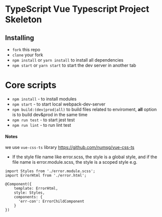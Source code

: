 # TypeScript Vue Typescript Project Skeleton

## Installing
* `fork` this repo
* `clone` your fork
* `npm install`  or `yarn install` to install all dependencies
* `npm start`  or `yarn start` to start the dev server in another tab

# Core scripts
- `npm install`  - to install modules
- `npm start` - to start local webpack-dev-server 
- `npm build:(dev|prod|all)` to build files related to enviroment, **all** option 
is to build dev&prod in the same time
- `npm run test` - to start jest test
- `npm run lint` - to run lint test


#### Notes
we use `vue-css-ts` library https://github.com/numsg/vue-css-ts
- If the style file name like error.scss, the style is a global style, and if the file name is error.module.scss, the style is a scoped style
e.g. 
```
import Styles from './error.module.scss';
import ErrorHtml from './error.html';

@Component({
    template: ErrorHtml,
    style: Styles,
    components: {
      'err-con': ErrorChildComponent
    }
})
```
